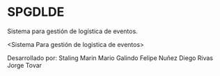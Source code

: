 # SPGDLDE

Sistema para gestión de logística de eventos.

<Sistema Para gestión de logistica de eventos>

Desarrollado por:
Staling Marin
Mario Galindo
Felipe Nuñez
Diego Rivas
Jorge Tovar
